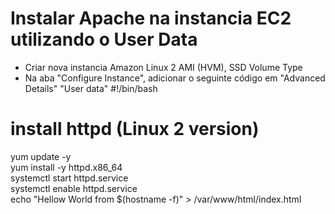 # Instalar Apache na instancia EC2 utilizando o User Data
- Criar nova instancia Amazon Linux 2 AMI (HVM), SSD Volume Type 
- Na aba "Configure Instance", adicionar o seguinte código em "Advanced Details" "User data"
#!/bin/bash </br>
# install httpd (Linux 2 version) </br>
yum update -y </br>
yum install -y httpd.x86_64 </br>
systemctl start httpd.service </br>
systemctl enable httpd.service </br>
echo "Hellow World from $(hostname -f)" > /var/www/html/index.html </br>
